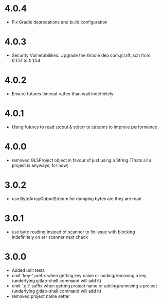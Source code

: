 # 4.0.4
- Fix Gradle deprecations and build configuration

# 4.0.3
- Security Vulnerabilities: Upgrade the Gradle dep com.jcraft:jsch from 0.1.51 to 0.1.54

# 4.0.2
- Ensure futures timeout rather than wait indefinitely

# 4.0.1

- Using futures to read stdout & stderr to streams to improve performance

# 4.0.0

- removed GLSProject object in favour of just using a String (Thats all a project is anyways, for now) 

# 3.0.2

- use ByteArrayOutputStream for dumping bytes are they are read

# 3.0.1

- use byte reading instead of scanner to fix issue with blocking indefinitely on err scanner next check

# 3.0.0

- Added unit tests
- omit 'key-' prefix when getting key name or adding/removing a key (underlying gitlab-shell command will add it)
- omit '.git' suffix when getting project name or adding/removing a project (underlying gitlab-shell command will add it)
- removed project name setter
